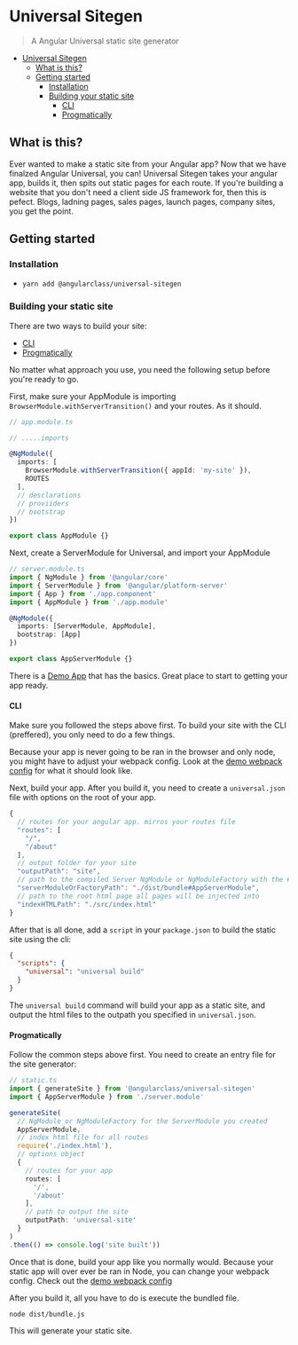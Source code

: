 # Universal Sitegen
> A Angular Universal static site generator

<!-- TOC -->

- [Universal Sitegen](#universal-sitegen)
  - [What is this?](#what-is-this)
  - [Getting started](#getting-started)
    - [Installation](#installation)
    - [Building your static site](#building-your-static-site)
      - [CLI](#cli)
      - [Progmatically](#progmatically)

<!-- /TOC -->

## What is this?
Ever wanted to make a static site from your Angular app? Now that we have finalzed Angular Universal, you can! Universal Sitegen takes your angular app, builds it, then spits out static pages for each route. If you're building a website that you don't need a client side JS framework for, then this is pefect. Blogs, ladning pages, sales pages, launch pages, company sites, you get the point.


## Getting started
### Installation
* `yarn add @angularclass/universal-sitegen`

### Building your static site
There are two ways to build your site:
* [CLI](#cli)
* [Progmatically](#progmatically)

No matter what approach you use, you need the following setup before you're ready to go.

First, make sure your AppModule is importing `BrowserModule.withServerTransition()`
and your routes. As it should.

```typescript
// app.module.ts

// .....imports

@NgModule({
  imports: [
    BrowserModule.withServerTransition({ appId: 'my-site' }),
    ROUTES
  ],
  // desclarations
  // proviiders
  // bootstrap
})

export class AppModule {}
```

Next, create a ServerModule for Universal, and import your AppModule

```typescript
// server.module.ts
import { NgModule } from '@angular/core'
import { ServerModule } from '@angular/platform-server'
import { App } from './app.component'
import { AppModule } from './app.module'

@NgModule({
  imports: [ServerModule, AppModule],
  bootstrap: [App]
})

export class AppServerModule {}
```

There is a [Demo App](https://github.com/angularclass/universal-sitegen/tree/master/demo) that has the basics. Great place to start to getting your app ready.

#### CLI
Make sure you followed the steps above first. To build your site with the CLI (preffered), you only need to do a few things.


Because your app is never going to be ran in the browser and only node, you might have to adjust your webpack config. Look at the [demo webpack config](https://github.com/angularclass/universal-sitegen/tree/master/demo/webpack.config.js) for what it should look like.

Next, build your app. After you build it, you need to create a `universal.json` file with options on the root of your app.

```js
{
  // routes for your angular app. mirros your routes file
  "routes": [
    "/",
    "/about"
  ],
  // output folder for your site
  "outputPath": "site", 
  // path to the compiled Server NgModule or NgModuleFactory with the #ExportName of the module
  "serverModuleOrFactoryPath": "./dist/bundle#AppServerModule",
  // path to the root html page all pages will be injected into
  "indexHTMLPath": "./src/index.html"
}
```

After that is all done, add a `script` in your `package.json` to build the static site using the cli:

```json
{
  "scripts": {
    "universal": "universal build"
  }
}
```

The `universal build` command will build your app as a static site, and output the html files to the outpath you specified in `universal.json`.


#### Progmatically
Follow the common steps above first. You need to create an entry file for the site generator:

```typescript
// static.ts
import { generateSite } from '@angularclass/universal-sitegen'
import { AppServerModule } from './server.module'

generateSite(
  // NgModule or NgModuleFactory for the ServerModule you created
  AppServerModule,
  // index html file for all routes
  require('./index.html'),
  // options object
  {
    // routes for your app
    routes: [
      '/',
      '/about'
    ],
    // path to output the site
    outputPath: 'universal-site'
  }
)
.then(() => console.log('site built'))
```

Once that is done, build your app like you normally would. Because your static app will over ever be ran in Node, you can change your webpack config. Check out the [demo webpack config](https://github.com/angularclass/universal-sitegen/tree/master/demo/webpack.config.js)

After you build it, all you have to do is execute the bundled file.

```
node dist/bundle.js
```

This will generate your static site.
